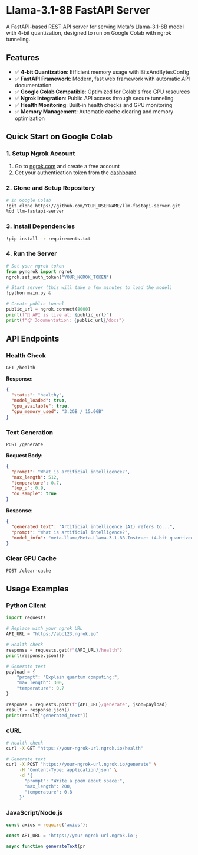 # Llama-3.1-8B FastAPI Server

A FastAPI-based REST API server for serving Meta's Llama-3.1-8B model with 4-bit quantization, designed to run on Google Colab with ngrok tunneling.

## Features

- ✅ **4-bit Quantization**: Efficient memory usage with BitsAndBytesConfig
- ✅ **FastAPI Framework**: Modern, fast web framework with automatic API documentation
- ✅ **Google Colab Compatible**: Optimized for Colab's free GPU resources
- ✅ **Ngrok Integration**: Public API access through secure tunneling
- ✅ **Health Monitoring**: Built-in health checks and GPU monitoring
- ✅ **Memory Management**: Automatic cache clearing and memory optimization

## Quick Start on Google Colab

### 1. Setup Ngrok Account
1. Go to [ngrok.com](https://ngrok.com) and create a free account
2. Get your authentication token from the [dashboard](https://dashboard.ngrok.com/get-started/your-authtoken)

### 2. Clone and Setup Repository
```bash
# In Google Colab
!git clone https://github.com/YOUR_USERNAME/llm-fastapi-server.git
%cd llm-fastapi-server
```

### 3. Install Dependencies
```bash
!pip install -r requirements.txt
```

### 4. Run the Server
```python
# Set your ngrok token
from pyngrok import ngrok
ngrok.set_auth_token("YOUR_NGROK_TOKEN")

# Start server (this will take a few minutes to load the model)
!python main.py &

# Create public tunnel
public_url = ngrok.connect(8000)
print(f"🚀 API is live at: {public_url}")
print(f"📋 Documentation: {public_url}/docs")
```

## API Endpoints

### Health Check
```
GET /health
```

**Response:**
```json
{
  "status": "healthy",
  "model_loaded": true,
  "gpu_available": true,
  "gpu_memory_used": "3.2GB / 15.0GB"
}
```

### Text Generation
```
POST /generate
```

**Request Body:**
```json
{
  "prompt": "What is artificial intelligence?",
  "max_length": 512,
  "temperature": 0.7,
  "top_p": 0.9,
  "do_sample": true
}
```

**Response:**
```json
{
  "generated_text": "Artificial intelligence (AI) refers to...",
  "prompt": "What is artificial intelligence?",
  "model_info": "meta-llama/Meta-Llama-3.1-8B-Instruct (4-bit quantized)"
}
```

### Clear GPU Cache
```
POST /clear-cache
```

## Usage Examples

### Python Client
```python
import requests

# Replace with your ngrok URL
API_URL = "https://abc123.ngrok.io"

# Health check
response = requests.get(f"{API_URL}/health")
print(response.json())

# Generate text
payload = {
    "prompt": "Explain quantum computing:",
    "max_length": 300,
    "temperature": 0.7
}

response = requests.post(f"{API_URL}/generate", json=payload)
result = response.json()
print(result["generated_text"])
```

### cURL
```bash
# Health check
curl -X GET "https://your-ngrok-url.ngrok.io/health"

# Generate text
curl -X POST "https://your-ngrok-url.ngrok.io/generate" \
     -H "Content-Type: application/json" \
     -d '{
       "prompt": "Write a poem about space:",
       "max_length": 200,
       "temperature": 0.8
     }'
```

### JavaScript/Node.js
```javascript
const axios = require('axios');

const API_URL = 'https://your-ngrok-url.ngrok.io';

async function generateText(pr
